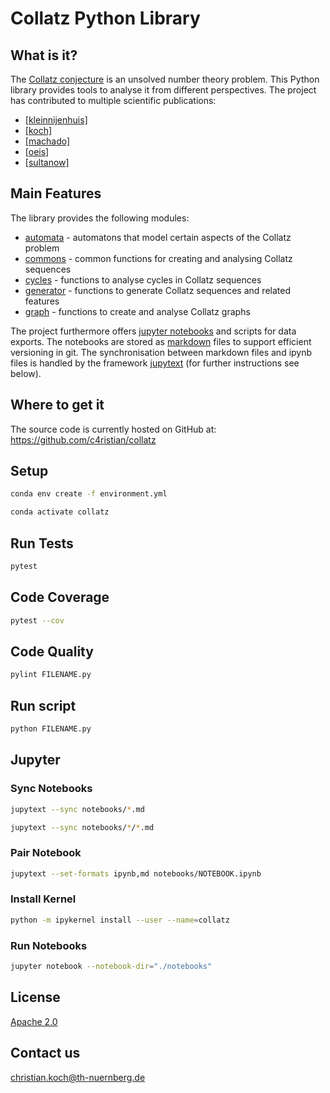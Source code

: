 # Collatz Python Library

## What is it?
The [Collatz conjecture](https://en.wikipedia.org/wiki/Collatz_conjecture) is an 
unsolved number theory problem. This Python library provides tools to 
analyse it from different perspectives. The project has contributed to multiple scientific publications:
- [[kleinnijenhuis]](https://arxiv.org/abs/2008.13643v2)
- [[koch]](https://doi.org/10.18052/www.scipress.com/IJPMS.21.1)
- [[machado]](https://www.mdpi.com/2227-7390/9/4/314)
- [[oeis]](https://oeis.org/A005184)
- [[sultanow]](https://doi.org/10.25932/publishup-44325)

## Main Features
The library provides the following modules:
- [automata](collatz/automata.py) - automatons that model certain aspects of the Collatz problem  
- [commons](collatz/commons.py) - common functions for creating and analysing Collatz sequences
- [cycles](collatz/cycles.py) - functions to analyse cycles in Collatz sequences
- [generator](collatz/generator.py) - functions to generate Collatz sequences and related features
- [graph](collatz/graph.py) - functions to create and analyse Collatz graphs

The project furthermore offers [jupyter notebooks](notebooks) and scripts for data exports. 
The notebooks are stored as [markdown](https://en.wikipedia.org/wiki/Markdown) files to support efficient 
versioning in git. The synchronisation between markdown files and ipynb files is handled by the framework 
[jupytext](https://github.com/mwouts/jupytext) (for further instructions see below).

## Where to get it
The source code is currently hosted on GitHub at:
https://github.com/c4ristian/collatz

## Setup
```sh
conda env create -f environment.yml

conda activate collatz
```

## Run Tests
```sh
pytest
```

## Code Coverage
```sh
pytest --cov
```

## Code Quality
```sh
pylint FILENAME.py
```

## Run script
```sh
python FILENAME.py
```

## Jupyter
### Sync Notebooks
```sh
jupytext --sync notebooks/*.md

jupytext --sync notebooks/*/*.md
```

### Pair Notebook
```sh
jupytext --set-formats ipynb,md notebooks/NOTEBOOK.ipynb
```

### Install Kernel 
```sh
python -m ipykernel install --user --name=collatz
```

### Run Notebooks
```sh
jupyter notebook --notebook-dir="./notebooks"
```

## License
[Apache 2.0](LICENSE.txt)


## Contact us
[christian.koch@th-nuernberg.de](mailto:christian.koch@th-nuernberg.de)

